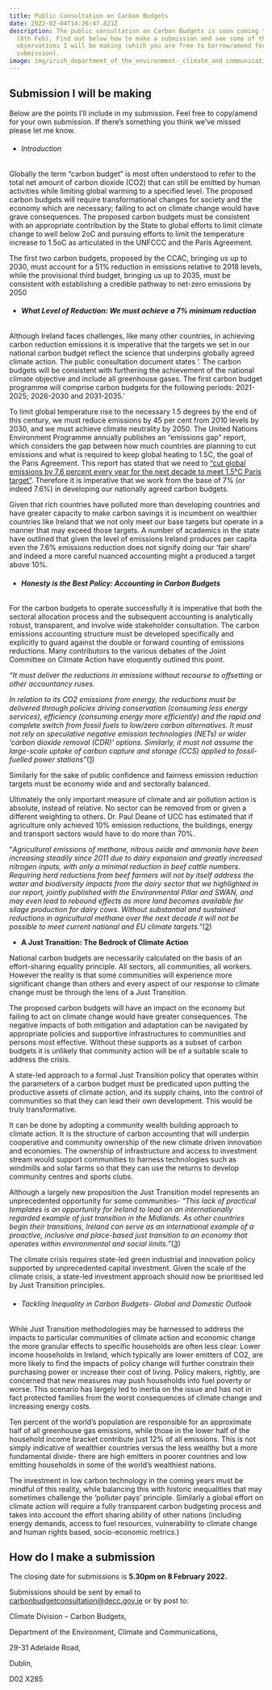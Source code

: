 ```yaml
---
title: Public Consultation on Carbon Budgets
date: 2022-02-04T14:26:47.821Z
description: The public consultation on Carbon Budgets is soon coming to a close
  (8th Feb). Find out below how to make a submission and see some of the
  observations I will be making (which you are free to borrow/amend for your own
  submission).
image: img/irish_department_of_the_environment-_climate_and_communications.png
---
```

## Submission I will be making

Below are the points I’ll include in my submission. Feel free to copy/amend for your own submission. If there’s something you think we’ve missed please let me know.

* ###### Introduction

Globally the term “carbon budget” is most often understood to refer to the total net amount of carbon dioxide (CO2) that can still be emitted by human activities while limiting global warming to a specified level. The proposed carbon budgets will require transformational changes for society and the economy which are necessary; failing to act on climate change would have grave consequences. The proposed carbon budgets must be consistent with an appropriate contribution by the State to global efforts to limit climate change to well below 2oC and pursuing efforts to limit the temperature increase to 1.5oC as articulated in the UNFCCC and the Paris Agreement.

The first two carbon budgets, proposed by the CCAC, bringing us up to 2030, must account for a 51% reduction in emissions relative to 2018 levels, while the provisional third budget, bringing us up to 2035, must be consistent with establishing a credible pathway to net-zero emissions by 2050

* ###### **What Level of Reduction: We must achieve a 7% minimum reduction**

Although Ireland faces challenges, like many other countries, in achieving carbon reduction emissions it is imperative that the targets we set in our national carbon budget reflect the science that underpins globally agreed climate action. The public consultation document states ‘. The carbon budgets will be consistent with furthering the achievement of the national climate objective and include all greenhouse gases. The first carbon budget programme will comprise carbon budgets for the following periods: 2021-2025; 2026-2030 and 2031-2035.’

To limit global temperature rise to the necessary 1.5 degrees by the end of this century, we must reduce emissions by 45 per cent from 2010 levels by 2030, and we must achieve climate neutrality by 2050. The United Nations Environment Programme annually publishes an “emissions gap” report, which considers the gap between how much countries are planning to cut emissions and what is required to keep global heating to 1.5C, the goal of the Paris Agreement. This report has stated that we need to [“cut global emissions by 7.6 percent every year for the next decade to meet 1.5°C Paris target”](https://www.unenvironment.org/news-and-stories/press-release/cut-global-emissions-76-percent-every-year-next-decade-meet-15degc). Therefore it is imperative that we work from the base of 7% (or indeed 7.6%) in developing our nationally agreed carbon budgets.

Given that rich countries have polluted more than developing countries and have greater capacity to make carbon savings it is incumbent on wealthier countries like Ireland that we not only meet our base targets but operate in a manner that may exceed those targets. A number of academics in the state have outlined that given the level of emissions Ireland produces per capita even the 7.6% emissions reduction does not signify doing our ‘fair share’ and indeed a more careful nuanced accounting might a produced a target above 10%.

* ###### **Honesty is the Best Policy: Accounting in Carbon Budgets**

For the carbon budgets to operate successfully it is imperative that both the sectoral allocation process and the subsequent accounting is analytically robust, transparent, and involve wide stakeholder consultation. The carbon emissions accounting structure must be developed specifically and explicitly to guard against the double or forward counting of emissions reductions. Many contributors to the various debates of the Joint Committee on Climate Action have eloquently outlined this point.

*“It must deliver the reductions in emissions without recourse to offsetting or other accountancy ruses.*

*In relation to its CO2 emissions from energy, the reductions must be delivered through policies driving conservation (consuming less energy services), efficiency (consuming energy more efficiently) and the rapid and complete switch from fossil fuels to low/zero carbon alternatives. It must not rely on speculative negative emission technologies (NETs) or wider ‘carbon dioxide removal (CDR)’ options. Similarly, it must not assume the large-scale uptake of carbon capture and storage (CCS) applied to fossil-fuelled power stations"*([1](<2020-11-04_opening-statement-professor-kevin-anderson-tyndall-centre-for-climate-change-research-university-of-manchester_en.pdf (oireachtas.ie)>))

Similarly for the sake of public confidence and fairness emission reduction targets must be economy wide and and sectorally balanced.

Ultimately the only important measure of climate and air pollution action is absolute, instead of relative. No sector can be removed from or given a different weighting to others. Dr. Paul Deane of UCC has estimated that if agriculture only achieved 10% emission reductions, the buildings, energy and transport sectors would have to do more than 70%.

“*Agricultural emissions of methane, nitrous oxide and ammonia have been increasing steadily since 2011 due to dairy expansion and greatly increased nitrogen inputs, with only a minimal reduction in beef cattle numbers. Requiring herd reductions from beef farmers will not by itself address the water and biodiversity impacts from the dairy sector that we highlighted in our report, jointly published with the Environmental Pillar and SWAN, and may even lead to rebound effects as more land becomes available for silage production for dairy cows. Without substantial and sustained reductions in agricultural methane over the next decade it will not be possible to meet current national and EU climate targets.”*([2](<2021-06-15_opening-statement-sadhbh-o-neill-stop-climate-chaos_en.pdf (oireachtas.ie)>))

* **A Just Transition: The Bedrock of Climate Action**

National carbon budgets are necessarily calculated on the basis of an effort-sharing equality principle. All sectors, all communities, all workers. However the reality is that some communities will experience more significant change than others and every aspect of our response to climate change must be through the lens of a Just Transition.

The proposed carbon budgets will have an impact on the economy but failing to act on climate change would have greater consequences. The negative impacts of both mitigation and adaptation can be navigated by appropriate policies and supportive infrastructures to communities and persons most effective. Without these supports as a subset of carbon budgets it is unlikely that community action will be of a suitable scale to address the crisis.

A state-led approach to a formal Just Transition policy that operates within the parameters of a carbon budget must be predicated upon putting the productive assets of climate action, and its supply chains, into the control of communities so that they can lead their own development. This would be truly transformative.

It can be done by adopting a community wealth building approach to climate action. It is the structure of carbon accounting that will underpin cooperative and community ownership of the new climate driven innovation and economies. The ownership of infrastructure and access to investment stream would support communities to harness technologies such as windmills and solar farms so that they can use the returns to develop community centres and sports clubs.

Although a largely new proposition the Just Transition model represents an unprecedented opportunity for some communities- *“This lack of practical templates is an opportunity for Ireland to lead on an internationally regarded example of just transition in the Midlands. As other countries begin their transitions, Ireland can serve as an international example of a proactive, inclusive and place-based just transition to an economy that operates within environmental and social limits.”*([3](https://ssrn.com/abstract=3694643))

The climate crisis requires state-led green industrial and innovation policy supported by unprecedented capital investment. Given the scale of the climate crisis, a state-led investment approach should now be prioritised led by Just Transition principles.

* ###### Tackling Inequality in Carbon Budgets- Global and Domestic Outlook

While Just Transition methodologies may be harnessed to address the impacts to particular communities of climate action and economic change the more granular effects to specific households are often less clear. Lower income households in Ireland, which typically are lower emitters of CO2, are more likely to find the impacts of policy change will further constrain their purchasing power or increase their cost of living. Policy makers, rightly, are concerned that new measures may push households into fuel poverty or worse. This scenario has largely led to inertia on the issue and has not in fact protected families from the worst consequences of climate change and increasing energy costs.

Ten percent of the world’s population are responsible for an approximate half of all greenhouse gas emissions, while those in the lower half of the household income bracket contribute just 12% of all emissions. This is not simply indicative of wealthier countries versus the less wealthy but a more fundamental divide- there are high emitters in poorer countries and low emitting households in some of the world’s wealthiest nations.

The investment in low carbon technology in the coming years must be mindful of this reality, while balancing this with historic inequalities that may sometimes challenge the ‘polluter pays’ principle. Similarly a global effort on climate action will require a fully transparent carbon budgeting process and takes into account the effort sharing ability of other nations (including energy demands, access to fuel resources, vulnerability to climate change and human rights based, socio-economic metrics.)

## How do I make a submission

The closing date for submissions is **5.30pm on 8 February 2022.**

Submissions should be sent by email to [carbonbudgetconsultation@decc.gov.ie](mailto:carbonbudgetconsultation@decc.gov.ie) or by post to:

Climate Division – Carbon Budgets,

Department of the Environment, Climate and Communications,

29-31 Adelaide Road,

Dublin,

D02 X285